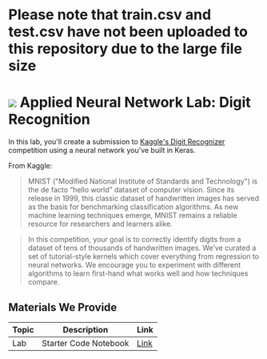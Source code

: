 # Please note that train.csv and test.csv have not been uploaded to this repository due to the large file size

# ![](https://ga-dash.s3.amazonaws.com/production/assets/logo-9f88ae6c9c3871690e33280fcf557f33.png) Applied Neural Network Lab: Digit Recognition

In this lab, you'll create a submission to [Kaggle's Digit Recognizer](https://www.kaggle.com/c/digit-recognizer) competition using a neural network you've built in Keras.

From Kaggle:

> MNIST ("Modified National Institute of Standards and Technology") is the de facto “hello world” dataset of computer vision. Since its release in 1999, this classic dataset of handwritten images has served as the basis for benchmarking classification algorithms. As new machine learning techniques emerge, MNIST remains a reliable resource for researchers and learners alike.

> In this competition, your goal is to correctly identify digits from a dataset of tens of thousands of handwritten images. We’ve curated a set of tutorial-style kernels which cover everything from regression to neural networks. We encourage you to experiment with different algorithms to learn first-hand what works well and how techniques compare.

## Materials We Provide

| Topic | Description | Link |
| --- | --- | --- |
| Lab |  Starter Code Notebook | [Link](./starter-code.ipynb)|
